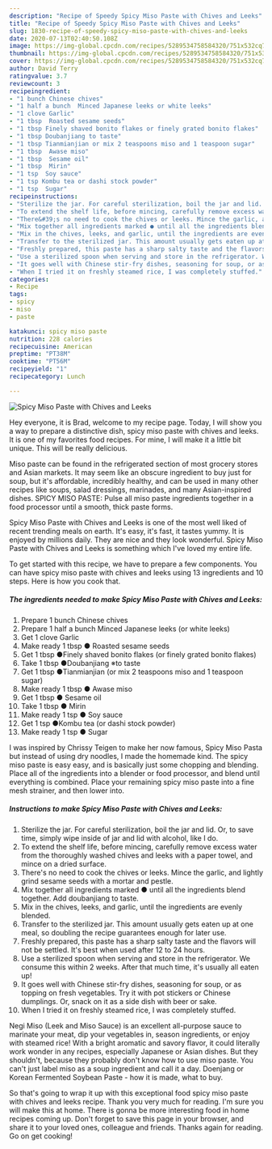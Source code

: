 ```yaml
---
description: "Recipe of Speedy Spicy Miso Paste with Chives and Leeks"
title: "Recipe of Speedy Spicy Miso Paste with Chives and Leeks"
slug: 1830-recipe-of-speedy-spicy-miso-paste-with-chives-and-leeks
date: 2020-07-13T02:40:50.108Z
image: https://img-global.cpcdn.com/recipes/5289534758584320/751x532cq70/spicy-miso-paste-with-chives-and-leeks-recipe-main-photo.jpg
thumbnail: https://img-global.cpcdn.com/recipes/5289534758584320/751x532cq70/spicy-miso-paste-with-chives-and-leeks-recipe-main-photo.jpg
cover: https://img-global.cpcdn.com/recipes/5289534758584320/751x532cq70/spicy-miso-paste-with-chives-and-leeks-recipe-main-photo.jpg
author: David Terry
ratingvalue: 3.7
reviewcount: 3
recipeingredient:
- "1 bunch Chinese chives"
- "1 half a bunch  Minced Japanese leeks or white leeks"
- "1 clove Garlic"
- "1 tbsp  Roasted sesame seeds"
- "1 tbsp Finely shaved bonito flakes or finely grated bonito flakes"
- "1 tbsp Doubanjiang to taste"
- "1 tbsp Tianmianjian or mix 2 teaspoons miso and 1 teaspoon sugar"
- "1 tbsp  Awase miso"
- "1 tbsp  Sesame oil"
- "1 tbsp  Mirin"
- "1 tsp  Soy sauce"
- "1 tsp Kombu tea or dashi stock powder"
- "1 tsp  Sugar"
recipeinstructions:
- "Sterilize the jar. For careful sterilization, boil the jar and lid. Or, to save time, simply wipe inside of jar and lid with alcohol, like I do."
- "To extend the shelf life, before mincing, carefully remove excess water from the thoroughly washed chives and leeks with a paper towel, and mince on a dried surface."
- "There&#39;s no need to cook the chives or leeks. Mince the garlic, and lightly grind sesame seeds with a mortar and pestle."
- "Mix together all ingredients marked ● until all the ingredients blend together. Add doubanjiang to taste."
- "Mix in the chives, leeks, and garlic, until the ingredients are evenly blended."
- "Transfer to the sterilized jar. This amount usually gets eaten up at one meal, so doubling the recipe guarantees enough for later use."
- "Freshly prepared, this paste has a sharp salty taste and the flavors will not be settled. It&#39;s best when used after 12 to 24 hours."
- "Use a sterilized spoon when serving and store in the refrigerator. We consume this within 2 weeks. After that much time, it&#39;s usually all eaten up!"
- "It goes well with Chinese stir-fry dishes, seasoning for soup, or as topping on fresh vegetables. Try it with pot stickers or Chinese dumplings. Or, snack on it as a side dish with beer or sake."
- "When I tried it on freshly steamed rice, I was completely stuffed."
categories:
- Recipe
tags:
- spicy
- miso
- paste

katakunci: spicy miso paste 
nutrition: 228 calories
recipecuisine: American
preptime: "PT38M"
cooktime: "PT56M"
recipeyield: "1"
recipecategory: Lunch

---
```



![Spicy Miso Paste with Chives and Leeks](https://img-global.cpcdn.com/recipes/5289534758584320/751x532cq70/spicy-miso-paste-with-chives-and-leeks-recipe-main-photo.jpg)

Hey everyone, it is Brad, welcome to my recipe page. Today, I will show you a way to prepare a distinctive dish, spicy miso paste with chives and leeks. It is one of my favorites food recipes. For mine, I will make it a little bit unique. This will be really delicious.

Miso paste can be found in the refrigerated section of most grocery stores and Asian markets. It may seem like an obscure ingredient to buy just for soup, but it&#39;s affordable, incredibly healthy, and can be used in many other recipes like soups, salad dressings, marinades, and many Asian-inspired dishes. SPICY MISO PASTE: Pulse all miso paste ingredients together in a food processor until a smooth, thick paste forms.

Spicy Miso Paste with Chives and Leeks is one of the most well liked of recent trending meals on earth. It's easy, it's fast, it tastes yummy. It is enjoyed by millions daily. They are nice and they look wonderful. Spicy Miso Paste with Chives and Leeks is something which I've loved my entire life.


To get started with this recipe, we have to prepare a few components. You can have spicy miso paste with chives and leeks using 13 ingredients and 10 steps. Here is how you cook that.

<!--inarticleads1-->

##### The ingredients needed to make Spicy Miso Paste with Chives and Leeks:

1. Prepare 1 bunch Chinese chives
1. Prepare 1 half a bunch  Minced Japanese leeks (or white leeks)
1. Get 1 clove Garlic
1. Make ready 1 tbsp ● Roasted sesame seeds
1. Get 1 tbsp ●Finely shaved bonito flakes (or finely grated bonito flakes)
1. Take 1 tbsp ●Doubanjiang ※to taste
1. Get 1 tbsp ●Tianmianjian (or mix 2 teaspoons miso and 1 teaspoon sugar)
1. Make ready 1 tbsp ● Awase miso
1. Get 1 tbsp ● Sesame oil
1. Take 1 tbsp ● Mirin
1. Make ready 1 tsp ● Soy sauce
1. Get 1 tsp ●Kombu tea (or dashi stock powder)
1. Make ready 1 tsp ● Sugar


I was inspired by Chrissy Teigen to make her now famous, Spicy Miso Pasta but instead of using dry noodles, I made the homemade kind. The spicy miso paste is easy easy, and is basically just some chopping and blending. Place all of the ingredients into a blender or food processor, and blend until everything is combined. Place your remaining spicy miso paste into a fine mesh strainer, and then lower into. 

<!--inarticleads2-->

##### Instructions to make Spicy Miso Paste with Chives and Leeks:

1. Sterilize the jar. For careful sterilization, boil the jar and lid. Or, to save time, simply wipe inside of jar and lid with alcohol, like I do.
1. To extend the shelf life, before mincing, carefully remove excess water from the thoroughly washed chives and leeks with a paper towel, and mince on a dried surface.
1. There&#39;s no need to cook the chives or leeks. Mince the garlic, and lightly grind sesame seeds with a mortar and pestle.
1. Mix together all ingredients marked ● until all the ingredients blend together. Add doubanjiang to taste.
1. Mix in the chives, leeks, and garlic, until the ingredients are evenly blended.
1. Transfer to the sterilized jar. This amount usually gets eaten up at one meal, so doubling the recipe guarantees enough for later use.
1. Freshly prepared, this paste has a sharp salty taste and the flavors will not be settled. It&#39;s best when used after 12 to 24 hours.
1. Use a sterilized spoon when serving and store in the refrigerator. We consume this within 2 weeks. After that much time, it&#39;s usually all eaten up!
1. It goes well with Chinese stir-fry dishes, seasoning for soup, or as topping on fresh vegetables. Try it with pot stickers or Chinese dumplings. Or, snack on it as a side dish with beer or sake.
1. When I tried it on freshly steamed rice, I was completely stuffed.


Negi Miso (Leek and Miso Sauce) is an excellent all-purpose sauce to marinate your meat, dip your vegetables in, season ingredients, or enjoy with steamed rice! With a bright aromatic and savory flavor, it could literally work wonder in any recipes, especially Japanese or Asian dishes. But they shouldn&#39;t, because they probably don&#39;t know how to use miso paste. You can&#39;t just label miso as a soup ingredient and call it a day. Doenjang or Korean Fermented Soybean Paste - how it is made, what to buy. 

So that's going to wrap it up with this exceptional food spicy miso paste with chives and leeks recipe. Thank you very much for reading. I'm sure you will make this at home. There is gonna be more interesting food in home recipes coming up. Don't forget to save this page in your browser, and share it to your loved ones, colleague and friends. Thanks again for reading. Go on get cooking!
